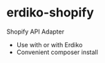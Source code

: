 erdiko-shopify
==============

Shopify API Adapter

* Use with or with Erdiko
* Convenient composer install

